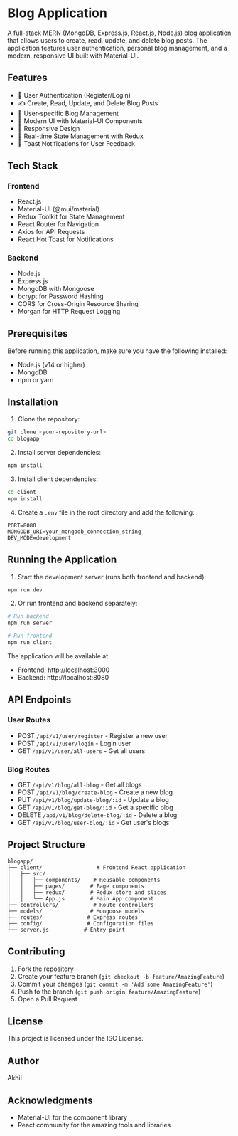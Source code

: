 # Blog Application

A full-stack MERN (MongoDB, Express.js, React.js, Node.js) blog application that allows users to create, read, update, and delete blog posts. The application features user authentication, personal blog management, and a modern, responsive UI built with Material-UI.

## Features

- 🔐 User Authentication (Register/Login)
- ✍️ Create, Read, Update, and Delete Blog Posts
- 👤 User-specific Blog Management
- 🎨 Modern UI with Material-UI Components
- 📱 Responsive Design
- 🔄 Real-time State Management with Redux
- 🎯 Toast Notifications for User Feedback

## Tech Stack

### Frontend
- React.js
- Material-UI (@mui/material)
- Redux Toolkit for State Management
- React Router for Navigation
- Axios for API Requests
- React Hot Toast for Notifications

### Backend
- Node.js
- Express.js
- MongoDB with Mongoose
- bcrypt for Password Hashing
- CORS for Cross-Origin Resource Sharing
- Morgan for HTTP Request Logging

## Prerequisites

Before running this application, make sure you have the following installed:
- Node.js (v14 or higher)
- MongoDB
- npm or yarn

## Installation

1. Clone the repository:
```bash
git clone <your-repository-url>
cd blogapp
```

2. Install server dependencies:
```bash
npm install
```

3. Install client dependencies:
```bash
cd client
npm install
```

4. Create a `.env` file in the root directory and add the following:
```
PORT=8080
MONGODB_URI=your_mongodb_connection_string
DEV_MODE=development
```

## Running the Application

1. Start the development server (runs both frontend and backend):
```bash
npm run dev
```

2. Or run frontend and backend separately:
```bash
# Run backend
npm run server

# Run frontend
npm run client
```

The application will be available at:
- Frontend: http://localhost:3000
- Backend: http://localhost:8080

## API Endpoints

### User Routes
- POST `/api/v1/user/register` - Register a new user
- POST `/api/v1/user/login` - Login user
- GET `/api/v1/user/all-users` - Get all users

### Blog Routes
- GET `/api/v1/blog/all-blog` - Get all blogs
- POST `/api/v1/blog/create-blog` - Create a new blog
- PUT `/api/v1/blog/update-blog/:id` - Update a blog
- GET `/api/v1/blog/get-blog/:id` - Get a specific blog
- DELETE `/api/v1/blog/delete-blog/:id` - Delete a blog
- GET `/api/v1/blog/user-blog/:id` - Get user's blogs

## Project Structure

```
blogapp/
├── client/                 # Frontend React application
│   ├── src/
│   │   ├── components/    # Reusable components
│   │   ├── pages/        # Page components
│   │   ├── redux/        # Redux store and slices
│   │   └── App.js        # Main App component
├── controllers/           # Route controllers
├── models/               # Mongoose models
├── routes/              # Express routes
├── config/              # Configuration files
└── server.js           # Entry point
```

## Contributing

1. Fork the repository
2. Create your feature branch (`git checkout -b feature/AmazingFeature`)
3. Commit your changes (`git commit -m 'Add some AmazingFeature'`)
4. Push to the branch (`git push origin feature/AmazingFeature`)
5. Open a Pull Request

## License

This project is licensed under the ISC License.

## Author

Akhil

## Acknowledgments

- Material-UI for the component library
- React community for the amazing tools and libraries
